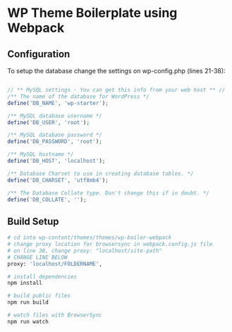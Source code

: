 # WP Theme Boilerplate using Webpack

## Configuration

To setup the database change the settings on wp-config.php (lines 21-38):
```php

// ** MySQL settings - You can get this info from your web host ** //
/** The name of the database for WordPress */
define('DB_NAME', 'wp-starter');

/** MySQL database username */
define('DB_USER', 'root');

/** MySQL database password */
define('DB_PASSWORD', 'root');

/** MySQL hostname */
define('DB_HOST', 'localhost');

/** Database Charset to use in creating database tables. */
define('DB_CHARSET', 'utf8mb4');

/** The Database Collate type. Don't change this if in doubt. */
define('DB_COLLATE', '');

```

## Build Setup

```bash
# cd into wp-content/themes/themes/wp-boiler-webpack
# change proxy location for browsersync in webpack.config.js file
# on line 38, change proxy: "localhost/site-path"
# CHANGE LINE BELOW
proxy: 'localhost/FOLDERNAME',

# install dependencies
npm install

# build public files
npm run build

# watch files with BrowserSync
npm run watch
```